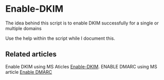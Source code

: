 # Enable-DKIM
 
The idea behind this script is to enable DKIM successfully for a single or multiple domains
 
Use the help within the script while I document this.

## Related articles
 
Enable DKIM using MS Aticles [Enable-DKIM](https://docs.microsoft.com/microsoft-365/security/office-365-security/use-dkim-to-validate-outbound-email?view=o365-worldwide).
ENABLE DMARC using MS article [Enable DMARC](https://docs.microsoft.com/microsoft-365/security/office-365-security/use-dmarc-to-validate-email?view=o365-worldwide)
